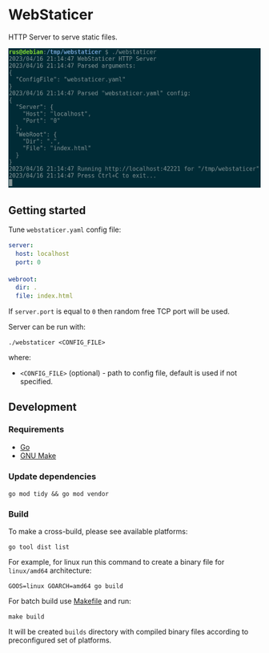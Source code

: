 # WebStaticer
HTTP Server to serve static files.

![alt](docs/webstaticer.png)

## Getting started

Tune `webstaticer.yaml` config file:
```yaml
server:
  host: localhost
  port: 0

webroot:
  dir: .
  file: index.html
```

If `server.port` is equal to `0` then random free TCP port will be used.

Server can be run with:
```text
./webstaticer <CONFIG_FILE>
```

where:
- `<CONFIG_FILE>` (optional) - path to config file, default is used if not specified.

## Development

### Requirements

- [Go](https://go.dev/dl/)
- [GNU Make](https://www.gnu.org/software/make/)

### Update dependencies
```text
go mod tidy && go mod vendor
```

### Build

To make a cross-build, please see available platforms:
```text
go tool dist list
```

For example, for linux run this command to create a binary file for `linux/amd64` architecture:
```text
GOOS=linux GOARCH=amd64 go build
```

For batch build use [Makefile](Makefile) and run:
```text
make build
```
It will be created `builds` directory with compiled binary files according to preconfigured set of platforms.
